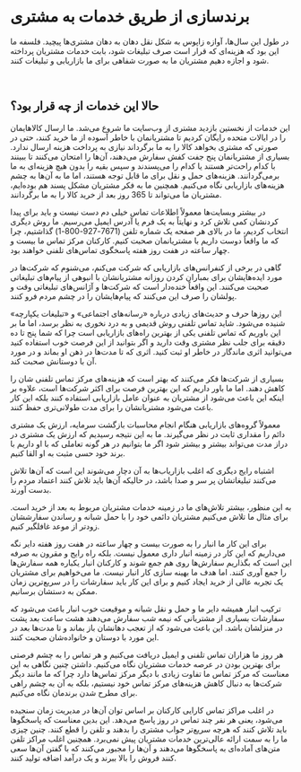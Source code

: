 # برندسازی از طریق خدمات به مشتری

در طول این سال‌ها، آوازه زاپوس به شکل نقل دهان به دهان مشتری‌ها پیچید. فلسفه ما این بود که هزینه‌ای که قرار است صرف تبلیغات شود، بابت خدمات مشتریان پرداخته شود و اجازه دهیم مشتریان ما به صورت شفاهی برای ما بازاریابی و تبلیغات کنند.

<br/>

## حالا این خدمات از چه قرار بود؟

این خدمات از نخستین بازدید مشتری از وب‌سایت ما شروع می‌شد. ما ارسال کالاهایمان را در ایالات متحده رایگان کردیم تا مشتریانمان با خاطر آسوده از ما خرید کنند، حتی در صورتی که مشتری بخواهد کالا را به ما برگرداند نیازی به پرداخت هزینه ارسال ندارد. بسیاری از مشتریانمان پنج جفت کفش سفارش می‌دهند، آن‌ها را امتحان می‌کنند تا ببینند با کدام راحت‌تر هستند یا کدام را می‌پسندند و سپس بقیه را بدون هیچ هزینه‌ای به ما برمی‌گردانند. هزینه‌های حمل و نقل برای ما قابل توجه هستند، اما ما به آن‌ها به چشم هزینه‌های بازاریابی نگاه می‌کنیم. همچنین ما به فکر مشتریان مشکل پسند هم بوده‌ایم، مشتریان ما می‌تواند تا 365 روز بعد از خرید کالا را به ما برگردانند.

در بیشتر وبسایت‌ها معمولاً اطلاعات تماس خیلی دم دست نیست و باید برای پیدا کردنشان کمی تلاش کرد و نهایتاً به یک فرم یا آدرس ایمیل می‌رسیم. ما روش دیگری انتخاب کردیم، ما در بالای هر صفحه یک شماره تلفن (7671-927-800-1) گذاشتیم، چرا که ما واقعاً دوست داریم با مشتریانمان صحبت کنیم. کارکنان مرکز تماس ما بیست و چهار ساعته در هفت روز هفته پاسخگوی تماس‌های تلفنی خواهند بود.

گاهی در برخی از کنفرانس‌های بازاریابی که شرکت می‌کنم، می‌شنوم که شرکت‌ها در مورد ایده‌هایشان برای بمباران کردن روزانه مشتریانشان با انبوهی از پیام‌های تبلیغاتی صحبت می‌کنند. این واقعاً خنده‌دار است که شرکت‌ها و آژانس‌های تبلیغاتی وقت و پولشان را صرف این می‌کنند که پیام‌هایشان را در چشم مردم فرو کنند.

این روزها حرف و حدیث‌های زیادی درباره «رسانه‌های اجتماعی» و «تبلیغات یکپارچه» شنیده می‌شود. شاید تماس تلفنی روش قدیمی و به درد نخوری به نظر برسد، اما ما بر این باوریم که تماس تلفنی یکی از بهترین راه‌های بازاریابی است چرا که شما پنج تا ده دقیقه برای جلب نظر مشتری وقت دارید و اگر بتوانید از این فرصت خوب استفاده کنید می‌توانید اثری ماندگار در خاطر او ثبت کنید. اثری که تا مدت‌ها در ذهن او بماند و در مورد آن با دوستانش صحبت کند.

بسیاری از شرکت‌ها فکر می‌کنند که بهتر است که هزینه‌های مرکز تماس تلفنی شان را کاهش دهند. اما ما باور داریم که این بهترین فرصت برای اکثر شرکت‌ها است، علاوه بر اینکه این باعث می‌شود از مشتریان به عنوان عامل بازاریابی استفاده کنند بلکه این کار باعث می‌شود مشتریانشان را برای مدت طولانی‌تری حفظ کنند.

معمولاً گروه‌های بازاریابی هنگام انجام محاسبات بازگشت سرمایه، ارزش یک مشتری دائم را مقداری ثابت در نظر می‌گیرند. ما به این نتیجه رسیدیم که ارزش یک مشتری در دراز مدت می‌تواند بیشتر و بیشتر شود اگر ما بتوانیم در هر گونه تعاملی که با او داریم با برند خود حسی مثبت به او القا کنیم.

اشتباه رایج دیگری که اغلب بازاریاب‌ها به آن دچار می‌شوند این است که آن‌ها تلاش می‌کنند تبلیغاتشان پر سر و صدا باشد، در حالیکه آن‌ها باید تلاش کنند اعتماد مردم را بدست آورند.

به این منظور، بیشتر تلاش‌های ما در زمینه خدمات مشتریان مربوط به بعد از خرید است. برای مثال ما تلاش می‌کنیم مشتریان دائمی خود را با حمل شبانه و رساندن سفارششان زودتر از موعد غافلگیر کنیم.

برای این کار ما انبار را به صورت بیست و چهار ساعته در هفت روز هفته دایر نگه می‌داریم که این کار در زمینه انبار داری معمول نیست. بلکه راه رایج و مقرون به صرفه این است که بگذاریم سفارش‌ها روی هم جمع شوند و کارکنان انبار یکباره همه سفارش‌ها را جمع آوری کنند. اما هدف ما بهینه سازی کار انبار نیست. ما می‌خواهیم برای مشتریان یک تجربه عالی از خرید ایجاد کنیم و برای این کار باید سفارشات را در سریع‌ترین زمان ممکن به دستشان برسانیم.

ترکیب انبار همیشه دایر ما و حمل و نقل شبانه و موقیعت خوب انبار باعث می‌شود که سفارشات بسیاری از مشتریانی که نیمه شب سفارش می‌دهند هشت ساعت بعد پشت در منزلشان باشد. این باعث می‌شود که از تعجب دهانشان باز بماند و تا مدت‌ها بعد در این مورد با دوستان و خانواده‌شان صحبت کنند.

هر روز ما هزاران تماس تلفنی و ایمیل دریافت می‌کنیم و هر تماس را به چشم فرصتی برای بهترین بودن در عرصه خدمات مشتریان نگاه می‌کنیم. داشتن چنین نگاهی به این معناست که مرکز تماس ما تفاوت زیادی با دیگر مرکز تماس‌ها دارد چرا که ما مانند دیگر شرکت‌ها به دنبال کاهش هزینه‌های مرکز تماس خود نیستیم، بلکه به آن به چشم راهی برای مطرح شدن برندمان نگاه می‌کنیم.

در اغلب مراکز تماس کارایی کارکنان بر اساس توان آن‌ها در مدیریت زمان سنجیده می‌شود، یعنی هر نفر چند تماس در روز پاسخ می‌دهد. این بدین معناست که پاسخگوها باید تلاش کنند که هرچه سریع‌تر جواب مشتری را بدهند و تلفن را قطع کنند. چنین چیزی ما را به سمت ارائه عالی‌ترین خدمات مشتریان پیش نمی‌برد. همچنین اغلب مراکز تلفن متن‌های آماده‌ای به پاسخگوها می‌دهند و آن‌ها را مجبور می‌کنند که با گفتن آن‌ها سعی کنند فروش را بالا ببرند و یک درآمد اضافه تولید کنند.